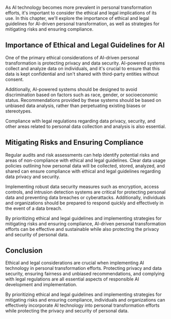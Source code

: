 
As AI technology becomes more prevalent in personal transformation efforts, it's important to consider the ethical and legal implications of its use. In this chapter, we'll explore the importance of ethical and legal guidelines for AI-driven personal transformation, as well as strategies for mitigating risks and ensuring compliance.

Importance of Ethical and Legal Guidelines for AI
-------------------------------------------------

One of the primary ethical considerations of AI-driven personal transformation is protecting privacy and data security. AI-powered systems collect and analyze data on individuals, and it's crucial to ensure that this data is kept confidential and isn't shared with third-party entities without consent.

Additionally, AI-powered systems should be designed to avoid discrimination based on factors such as race, gender, or socioeconomic status. Recommendations provided by these systems should be based on unbiased data analysis, rather than perpetuating existing biases or stereotypes.

Compliance with legal regulations regarding data privacy, security, and other areas related to personal data collection and analysis is also essential.

Mitigating Risks and Ensuring Compliance
----------------------------------------

Regular audits and risk assessments can help identify potential risks and areas of non-compliance with ethical and legal guidelines. Clear data usage policies outlining how personal data will be collected, stored, analyzed, and shared can ensure compliance with ethical and legal guidelines regarding data privacy and security.

Implementing robust data security measures such as encryption, access controls, and intrusion detection systems are critical for protecting personal data and preventing data breaches or cyberattacks. Additionally, individuals and organizations should be prepared to respond quickly and effectively in the event of a data breach.

By prioritizing ethical and legal guidelines and implementing strategies for mitigating risks and ensuring compliance, AI-driven personal transformation efforts can be effective and sustainable while also protecting the privacy and security of personal data.

Conclusion
----------

Ethical and legal considerations are crucial when implementing AI technology in personal transformation efforts. Protecting privacy and data security, ensuring fairness and unbiased recommendations, and complying with legal regulations are all essential aspects of responsible AI development and implementation.

By prioritizing ethical and legal guidelines and implementing strategies for mitigating risks and ensuring compliance, individuals and organizations can effectively incorporate AI technology into personal transformation efforts while protecting the privacy and security of personal data.
